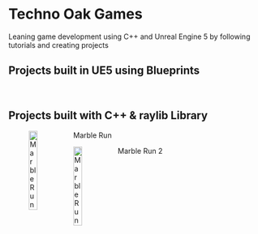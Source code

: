 # Techno Oak Games
Leaning game development using C++ and Unreal Engine 5 by following tutorials and creating projects

## Projects built in UE5 using Blueprints

<br>

## Projects built with C++ & raylib Library

<figure>
  <a href="https://github.com/TechnoOakGames/Marble_Run">
  <img align="left" alt="Marble Run" width="20%" height="20%"      src="https://raw.githubusercontent.com/TechnoOakGames/Marble_Run/main/Marble_Run_Gameplay_Screenshot.png" />
  </a>
  <figcaption>Marble Run</figcaption>
</figure>

<figure>
  <a href="https://github.com/TechnoOakGames/Marble_Run">
  <img align="left" alt="Marble Run" width="20%" height="20%"      src="https://raw.githubusercontent.com/TechnoOakGames/Marble_Run/main/Marble_Run_Gameplay_Screenshot.png" />
  </a>
  <figcaption>Marble Run 2</figcaption>
</figure>

<br>

<!--

**Here are some ideas to get you started:**

🙋‍♀️ A short introduction - what is your organization all about?
🌈 Contribution guidelines - how can the community get involved?
👩‍💻 Useful resources - where can the community find your docs? Is there anything else the community should know?
🍿 Fun facts - what does your team eat for breakfast?
🧙 Remember, you can do mighty things with the power of [Markdown](https://docs.github.com/github/writing-on-github/getting-started-with-writing-and-formatting-on-github/basic-writing-and-formatting-syntax)
-->
